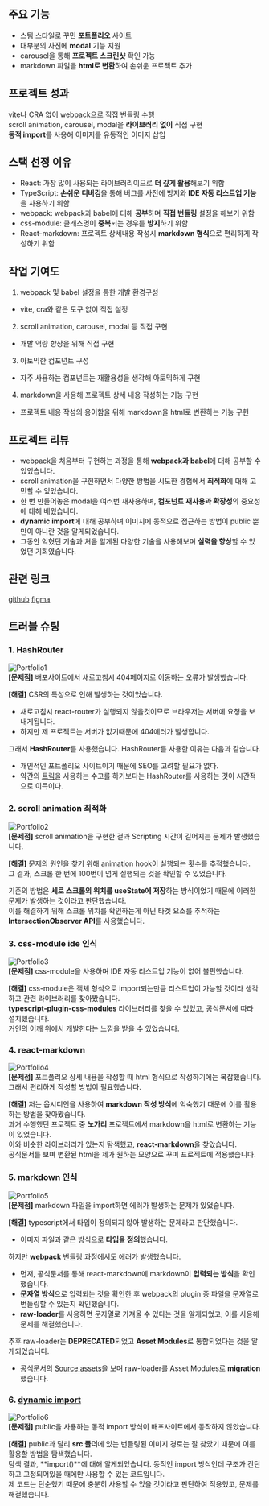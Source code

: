 ## 주요 기능

- 스팀 스타일로 꾸민 **포트폴리오** 사이트
- 대부분의 사진에 **modal** 기능 지원
- carousel을 통해 **프로젝트 스크린샷** 확인 가능
- markdown 파일을 **html로 변환**하여 손쉬운 프로젝트 추가

## 프로젝트 성과

vite나 CRA 없이 webpack으로 직접 번들링 수행  
scroll animation, carousel, modal을 **라이브러리 없이** 직접 구현  
**동적 import**를 사용해 이미지를 유동적인 이미지 삽입

## 스택 선정 이유

- React: 가장 많이 사용되는 라이브러리이므로 **더 깊게 활용**해보기 위함
- TypeScript: **손쉬운 디버깅**을 통해 버그를 사전에 방지와 **IDE 자동 리스트업 기능**을 사용하기 위함
- webpack: webpack과 babel에 대해 **공부**하며 **직접 번들링** 설정을 해보기 위함
- css-module: 클래스명이 **중복**되는 경우를 **방지**하기 위함
- React-markdown: 프로젝트 상세내용 작성시 **markdown 형식**으로 편리하게 작성하기 위함

## 작업 기여도

1. webpack 및 babel 설정을 통한 개발 환경구성

- vite, cra와 같은 도구 없이 직접 설정

2. scroll animation, carousel, modal 등 직접 구현

- 개발 역량 향상을 위해 직접 구현

3. 아토믹한 컴포넌트 구성

- 자주 사용하는 컴포넌트는 재활용성을 생각해 아토믹하게 구현

4. markdown을 사용해 프로젝트 상세 내용 작성하는 기능 구현

- 프로젝트 내용 작성의 용이함을 위해 markdown을 html로 변환하는 기능 구현

## 프로젝트 리뷰

- webpack을 처음부터 구현하는 과정을 통해 **webpack과 babel**에 대해 공부할 수 있었습니다.
- scroll animation을 구현하면서 다양한 방법을 시도한 경험에서 **최적화**에 대해 고민할 수 있었습니다.
- 한 번 만들어놓은 modal을 여러번 재사용하며, **컴포넌트 재사용과 확장성**의 중요성에 대해 배웠습니다.
- **dynamic import**에 대해 공부하며 이미지에 동적으로 접근하는 방법이 public 뿐만이 아니란 것을 알게되었습니다.
- 그동안 익혔던 기술과 처음 알게된 다양한 기술을 사용해보며 **실력을 향상**할 수 있었던 기회였습니다.

## 관련 링크

[github](https://github.com/appletail/appletail.github.io)
[figma](https://www.figma.com/design/pqs7iZHYm1cGZIjhnl5LHR/Untitled?node-id=275-44&t=vbkHz9K5jmGHJOTP-1)

## 트러블 슈팅

### 1. HashRouter

![Portfolio1](image/Portfolio1.png)  
**[문제점]** 배포사이트에서 새로고침시 404페이지로 이동하는 오류가 발생했습니다.

**[해결]** CSR의 특성으로 인해 발생하는 것이었습니다.

- 새로고침시 react-router가 실행되지 않을것이므로 브라우저는 서버에 요청을 보내게됩니다.
- 하지만 제 프로젝트는 서버가 없기때문에 404에러가 발생합니다.

그래서 **HashRouter**를 사용했습니다. HashRouter를 사용한 이유는 다음과 같습니다.

- 개인적인 포트폴리오 사이트이기 때문에 SEO를 고려할 필요가 없다.
- 약간의 [트릭](https://create-react-app.dev/docs/deployment/#notes-on-client-side-routing)을 사용하는 수고를 하기보다는 HashRouter를 사용하는 것이 시간적으로 이득이다.

### 2. scroll animation 최적화

![Portfolio2](image/Portfolio2.png)  
**[문제점]** scroll animation을 구현한 결과 Scripting 시간이 길어지는 문제가 발생했습니다.

**[해결]** 문제의 원인을 찾기 위해 animation hook이 실행되는 횟수를 추적했습니다.  
그 결과, 스크롤 한 번에 100번이 넘게 실행되는 것을 확인할 수 있었습니다.

기존의 방법은 **세로 스크롤의 위치를 useState에 저장**하는 방식이었기 때문에 이러한 문제가 발생하는 것이라고 판단했습니다.  
이를 해결하기 위해 스크롤 위치를 확인하는게 아닌 타겟 요소를 추적하는 **IntersectionObserver API**를 사용했습니다.

### 3. css-module ide 인식

![Portfolio3](image/Portfolio3.png)  
**[문제점]** css-module을 사용하며 IDE 자동 리스트업 기능이 없어 불편했습니다.

**[해결]** css-module은 객체 형식으로 import되는만큼 리스트업이 가능할 것이라 생각하고 관련 라이브러리를 찾아봤습니다.  
**typescript-plugin-css-modules** 라이브러리를 찾을 수 있었고, 공식문서에 따라 설치했습니다.  
거인의 어깨 위에서 개발한다는 느낌을 받을 수 있었습니다.

### 4. react-markdown

![Portfolio4](image/Portfolio4.png)  
**[문제점]** 포트폴리오 상세 내용을 작성할 때 html 형식으로 작성하기에는 복잡했습니다. 그래서 편리하게 작성할 방법이 필요했습니다.

**[해결]** 저는 옵시디언을 사용하여 **markdown 작성 방식**에 익숙했기 때문에 이를 활용하는 방법을 찾아봤습니다.  
과거 수행했던 프로젝트 중 **노가리** 프로젝트에서 markdown을 html로 변환하는 기능이 있었습니다.  
이와 비슷한 라이브러리가 있는지 탐색했고, **react-markdown**을 찾았습니다.  
공식문서를 보며 변환된 html을 제가 원하는 모양으로 꾸며 프로젝트에 적용했습니다.

### 5. markdown 인식

![Portfolio5](image/Portfolio5.png)  
**[문제점]** markdown 파일을 import하면 에러가 발생하는 문제가 있었습니다.

**[해결]** typescript에서 타입이 정의되지 않아 발생하는 문제라고 판단했습니다.

- 이미지 파일과 같은 방식으로 **타입을 정의**했습니다.

하지만 **webpack** 번들링 과정에서도 에러가 발생했습니다.

- 먼저, 공식문서를 통해 react-markdown에 markdown이 **입력되는 방식**을 확인했습니다.
- **문자열 방식**으로 입력되는 것을 확인한 후 webpack의 plugin 중 파일을 문자열로 번들링할 수 있는지 확인했습니다.
- **raw-loader**를 사용하면 문자열로 가져올 수 있다는 것을 알게되었고, 이를 사용해 문제를 해결했습니다.

추후 raw-loader는 **DEPRECATED**되었고 **Asset Modules**로 통합되었다는 것을 알게되었습니다.

- 공식문서의 [Source assets](https://webpack.js.org/guides/asset-modules/#source-assets)을 보며 raw-loader를 Asset Modules로 **migration**했습니다.

### 6. [dynamic import](https://appletail.tistory.com/142)

![Portfolio6](image/Portfolio6.png)  
**[문제점]** public을 사용하는 동적 import 방식이 배포사이트에서 동작하지 않았습니다.

**[해결]** public과 달리 **src 폴더**에 있는 번들링된 이미지 경로는 잘 찾았기 때문에 이를 활용할 방법을 탐색했습니다.  
탐색 결과, **import()**에 대해 알게되었습니다. 동적인 import 방식인데 구조가 간단하고 고정되어있을 때에만 사용할 수 있는 코드입니다.  
제 코드는 단순했기 때문에 충분히 사용할 수 있을 것이라고 판단하여 적용했고, 문제를 해결했습니다.
